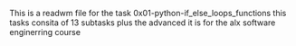 This is a readwm file for the task 0x01-python-if_else_loops_functions this tasks consita of 13 subtasks plus the advanced it is for the alx software enginerring course